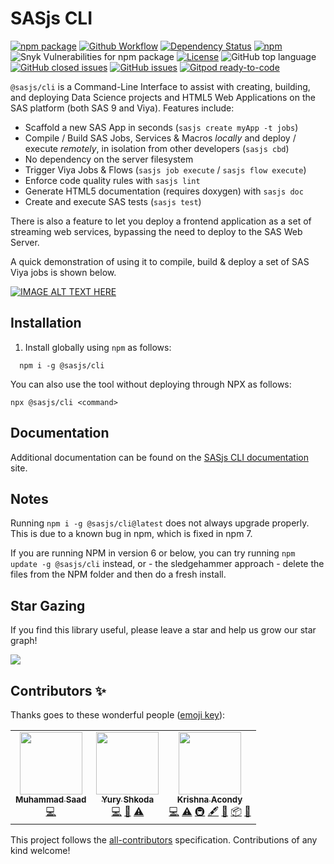 # SASjs CLI
[![npm package][npm-image]][npm-url]
[![Github Workflow][githubworkflow-image]][githubworkflow-url]
[![Dependency Status][dependency-image]][dependency-url]
[![npm](https://img.shields.io/npm/dt/@sasjs/cli)]()
![Snyk Vulnerabilities for npm package](https://img.shields.io/snyk/vulnerabilities/npm/@sasjs/cli)
[![License](https://img.shields.io/apm/l/atomic-design-ui.svg)](/LICENSE)
![GitHub top language](https://img.shields.io/github/languages/top/sasjs/cli)
[![GitHub closed issues](https://img.shields.io/github/issues-closed-raw/sasjs/cli)](https://github.com/sasjs/cli/issues?q=is%3Aissue+is%3Aclosed)
[![GitHub issues](https://img.shields.io/github/issues-raw/sasjs/cli)](https://github.com/sasjs/cli/issues)
[![Gitpod ready-to-code](https://img.shields.io/badge/Gitpod-ready--to--code-908a85?logo=gitpod)](https://gitpod.io/#https://github.com/sasjs/cli)


[npm-image]:https://img.shields.io/npm/v/@sasjs/cli.svg
[npm-url]:http://npmjs.org/package/@sasjs/cli
[githubworkflow-image]:https://github.com/sasjs/cli/actions/workflows/run-tests.yml/badge.svg
[githubworkflow-url]:https://github.com/sasjs/cli/blob/main/.github/workflows/run-tests.yml
[dependency-image]:https://david-dm.org/sasjs/cli.svg
[dependency-url]:https://github.com/sasjs/cli/blob/main/package.json

`@sasjs/cli` is a Command-Line Interface to assist with creating, building, and deploying Data Science projects and HTML5 Web Applications on the SAS platform (both SAS 9 and Viya). Features include:

- Scaffold a new SAS App in seconds  (`sasjs create myApp -t jobs`)
- Compile / Build SAS Jobs, Services & Macros _locally_ and deploy / execute _remotely_, in isolation from other developers (`sasjs cbd`)
- No dependency on the server filesystem
- Trigger Viya Jobs & Flows (`sasjs job execute` / `sasjs flow execute`)
- Enforce code quality rules with `sasjs lint`
- Generate HTML5 documentation (requires doxygen) with `sasjs doc`
- Create and execute SAS tests (`sasjs test`)

There is also a feature to let you deploy a frontend application as a set of streaming web services, bypassing the need to deploy to the SAS Web Server.

A quick demonstration of using it to compile, build & deploy a set of SAS Viya jobs is shown below.

[![IMAGE ALT TEXT HERE](https://img.youtube.com/vi/KKfUHTngSFo/0.jpg)](https://www.youtube.com/watch?v=KKfUHTngSFo)

## Installation

1. Install globally using `npm` as follows:

```
  npm i -g @sasjs/cli
```

You can also use the tool without deploying through NPX as follows:
```
npx @sasjs/cli <command>
```

## Documentation


Additional documentation can be found on the [SASjs CLI documentation](https://cli.sasjs.io)  site.


## Notes

Running `npm i -g @sasjs/cli@latest` does not always upgrade properly.  This is due to a known bug in npm, which is fixed in npm 7.

If you are running NPM in version 6 or below, you can try running `npm update -g @sasjs/cli` instead, or - the sledgehammer approach - delete the files from the NPM folder and then do a fresh install.

## Star Gazing

If you find this library useful, please leave a star and help us grow our star graph!

![](https://starchart.cc/sasjs/cli.svg)


## Contributors ✨

Thanks goes to these wonderful people ([emoji key](https://allcontributors.org/docs/en/emoji-key)):

<!-- ALL-CONTRIBUTORS-LIST:START - Do not remove or modify this section -->
<!-- prettier-ignore-start -->
<!-- markdownlint-disable -->
<table>
  <tr>
    <td align="center"><a href="https://github.com/saadjutt01"><img src="https://avatars.githubusercontent.com/u/8914650?v=4?s=100" width="100px;" alt=""/><br /><sub><b>Muhammad Saad </b></sub></a><br /><a href="https://github.com/sasjs/cli/commits?author=saadjutt01" title="Code">💻</a></td>
    <td align="center"><a href="https://www.erudicat.com"><img src="https://avatars.githubusercontent.com/u/25773492?v=4?s=100" width="100px;" alt=""/><br /><sub><b>Yury Shkoda</b></sub></a><br /><a href="https://github.com/sasjs/cli/commits?author=YuryShkoda" title="Code">💻</a> <a href="#projectManagement-YuryShkoda" title="Project Management">📆</a> <a href="https://github.com/sasjs/cli/commits?author=YuryShkoda" title="Tests">⚠️</a></td>
    <td align="center"><a href="https://krishna-acondy.io/"><img src="https://avatars.githubusercontent.com/u/2980428?v=4?s=100" width="100px;" alt=""/><br /><sub><b>Krishna Acondy</b></sub></a><br /><a href="https://github.com/sasjs/cli/commits?author=krishna-acondy" title="Code">💻</a> <a href="https://github.com/sasjs/cli/commits?author=krishna-acondy" title="Tests">⚠️</a> <a href="#infra-krishna-acondy" title="Infrastructure (Hosting, Build-Tools, etc)">🚇</a> <a href="#content-krishna-acondy" title="Content">🖋</a> <a href="#maintenance-krishna-acondy" title="Maintenance">🚧</a> <a href="#platform-krishna-acondy" title="Packaging/porting to new platform">📦</a> <a href="https://github.com/sasjs/cli/pulls?q=is%3Apr+reviewed-by%3Akrishna-acondy" title="Reviewed Pull Requests">👀</a></td>
  </tr>
</table>

<!-- markdownlint-restore -->
<!-- prettier-ignore-end -->

<!-- ALL-CONTRIBUTORS-LIST:END -->

This project follows the [all-contributors](https://github.com/all-contributors/all-contributors) specification. Contributions of any kind welcome!
